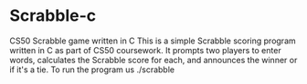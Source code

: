 # Scrabble-c
CS50 Scrabble game written in C 
This is a simple Scrabble scoring program written in C as part of CS50 coursework. It prompts two players to enter words, calculates the Scrabble score for each, and announces the winner or if it's a tie.
To run the program us ./scrabble

